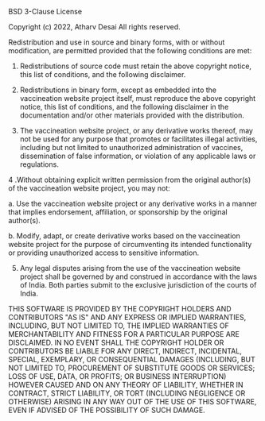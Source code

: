 BSD 3-Clause License

Copyright (c) 2022, Atharv Desai
All rights reserved.

Redistribution and use in source and binary forms, with or without
modification, are permitted provided that the following conditions are met:


1. Redistributions of source code must retain the above copyright notice, this list of conditions, and the following disclaimer.

2. Redistributions in binary form, except as embedded into the vaccineation website project itself, must reproduce the above copyright notice, this list of conditions, and the following disclaimer in the documentation and/or other materials provided with the distribution.

3. The vaccineation website project, or any derivative works thereof, may not be used for any purpose that promotes or facilitates illegal activities, including but not limited to unauthorized administration of vaccines, dissemination of false information, or violation of any applicable laws or regulations.

4 .Without obtaining explicit written permission from the original author(s) of the vaccineation website project, you may not:

   a. Use the vaccineation website project or any derivative works in a manner that implies endorsement, affiliation, or sponsorship by the original author(s).

   b. Modify, adapt, or create derivative works based on the vaccineation website project for the purpose of circumventing its intended functionality or providing unauthorized access to sensitive       information.

5. Any legal disputes arising from the use of the vaccineation website project shall be governed by and construed in accordance with the laws of India. Both parties submit to the exclusive jurisdiction of the courts of India.

THIS SOFTWARE IS PROVIDED BY THE COPYRIGHT HOLDERS AND CONTRIBUTORS "AS IS" AND ANY EXPRESS OR IMPLIED WARRANTIES, INCLUDING, BUT NOT LIMITED TO, THE IMPLIED WARRANTIES OF MERCHANTABILITY AND FITNESS FOR A PARTICULAR PURPOSE ARE DISCLAIMED. IN NO EVENT SHALL THE COPYRIGHT HOLDER OR CONTRIBUTORS BE LIABLE FOR ANY DIRECT, INDIRECT, INCIDENTAL, SPECIAL, EXEMPLARY, OR CONSEQUENTIAL DAMAGES (INCLUDING, BUT NOT LIMITED TO, PROCUREMENT OF SUBSTITUTE GOODS OR SERVICES; LOSS OF USE, DATA, OR PROFITS; OR BUSINESS INTERRUPTION) HOWEVER CAUSED AND ON ANY THEORY OF LIABILITY, WHETHER IN CONTRACT, STRICT LIABILITY, OR TORT (INCLUDING NEGLIGENCE OR OTHERWISE) ARISING IN ANY WAY OUT OF THE USE OF THIS SOFTWARE, EVEN IF ADVISED OF THE POSSIBILITY OF SUCH DAMAGE.
